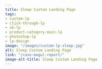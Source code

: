 ```yaml
---
title: Sleep Custom Landing Page
tags:
- custom-lp
- click-through-lp
- ub-lp
- product-category-main-lp
- photoshop-lp
- lp-design
image: "/images/custom-lp-sleep.jpg"
alt: Sleep Custom Landing Page
link: "/case-mogul-report/"
image-alt-title: Sleep Custom Landing Page
---
```


